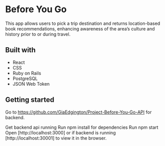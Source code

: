 # Before You Go

This app allows users to pick a trip destination and returns location-based book recommendations, enhancing awareness of the area’s culture and history prior to or during travel.

## Built with

* React
* CSS
* Ruby on Rails
* PostgreSQL
* JSON Web Token

## Getting started

Go to https://github.com/GiaEdgington/Project-Before-You-Go-API for backend.

Get backend api running
Run npm install for dependencies
Run npm start
Open [http://localhost:3000] or if backend is running [http://localhost:30001] to view it in the browser.

